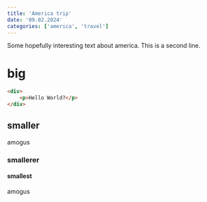 ```yaml
---
title: 'America trip'
date: '09.02.2024'
categories: ['america', 'travel']
---
```


Some hopefully interesting text about america. This is a second line.

# big

```html
<div>
	<p>Hello World?</p>
</div>
```

## smaller

amogus

### smallerer

#### smallest

amogus
